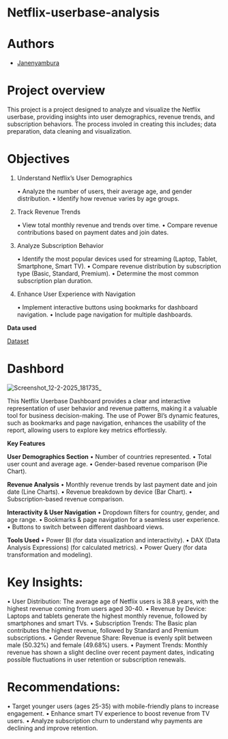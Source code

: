 # Netflix-userbase-analysis

# Authors

* <a href="https://github.com/nyambura-maker">Janenyambura</a>

# Project overview

This project is a project designed to analyze and visualize the Netflix userbase, providing insights into user demographics, revenue trends, and subscription behaviors. The process involed in creating this includes; data preparation, data cleaning and visualization.

# Objectives
1.	Understand Netflix’s User Demographics

	•	Analyze the number of users, their average age, and gender distribution.
	•	Identify how revenue varies by age groups.
3.	Track Revenue Trends
   
	•	View total monthly revenue and trends over time.
	•	Compare revenue contributions based on payment dates and join dates.
5.	Analyze Subscription Behavior
   
	•	Identify the most popular devices used for streaming (Laptop, Tablet, Smartphone, Smart TV).
	•	Compare revenue distribution by subscription type (Basic, Standard, Premium).
	•	Determine the most common subscription plan duration.
7.	Enhance User Experience with Navigation
   
	•	Implement interactive buttons using bookmarks for dashboard navigation.
	•	Include page navigation for multiple dashboards.

**Data used**

<a href="https://github.com/nyambura-maker/Netflix-userbase-analysis/commit/816bdefdfb4517b423306aa05454239c90398f74">Dataset</a>

# Dashbord
![Screenshot_12-2-2025_181735_](https://github.com/user-attachments/assets/ce1cbd4b-27a8-4c36-8e18-b10ec3942ce0)

This Netflix Userbase Dashboard provides a clear and interactive representation of user behavior and revenue patterns, making it a valuable tool for business decision-making. The use of Power BI’s dynamic features, such as bookmarks and page navigation, enhances the usability of the report, allowing users to explore key metrics effortlessly.

**Key Features**

 **User Demographics Section**
	•	Number of countries represented.
	•	Total user count and average age.
	•	Gender-based revenue comparison (Pie Chart).

 **Revenue Analysis**
	•	Monthly revenue trends by last payment date and join date (Line Charts).
	•	Revenue breakdown by device (Bar Chart).
	•	Subscription-based revenue comparison.

 **Interactivity & User Navigation**
	•	Dropdown filters for country, gender, and age range.
	•	Bookmarks & page navigation for a seamless user experience.
	•	Buttons to switch between different dashboard views.

**Tools Used**
	•	Power BI (for data visualization and interactivity).
	•	DAX (Data Analysis Expressions) (for calculated metrics).
	•	Power Query (for data transformation and modeling).
 # Key Insights:
• User Distribution: The average age of Netflix users is 38.8 years, with the highest revenue coming from users aged 30-40.
• Revenue by Device: Laptops and tablets generate the highest monthly revenue, followed by smartphones and smart TVs.
• Subscription Trends: The Basic plan contributes the highest revenue, followed by Standard and Premium subscriptions.
• Gender Revenue Share: Revenue is evenly split between male (50.32%) and female (49.68%) users.
• Payment Trends: Monthly revenue has shown a slight decline over recent payment dates, indicating possible fluctuations in user retention or
subscription renewals.

# Recommendations:
• Target younger users (ages 25-35) with mobile-friendly plans to increase engagement.
• Enhance smart TV experience to boost revenue from TV users.
• Analyze subscription churn to understand why payments are declining and improve retention.




